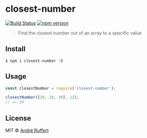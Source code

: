 # closest-number

[![Build Status](https://travis-ci.org/andreruffert/closest-number.svg?branch=master)](https://travis-ci.org/andreruffert/closest-number) [![npm version](https://img.shields.io/npm/v/closest-number.svg)](https://www.npmjs.com/package/closest-number)

> Find the closest number out of an array to a specific value

## Install

```console
$ npm i closest-number -S
```

## Usage

```js
const closestNumber = require('closest-number');

closestNumber([10, 20, 30], 12);
// => 10
```

## License

MIT © [André Ruffert](http://andreruffert.com)
